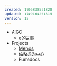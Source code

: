 ```yaml
---
created: 1706838531828
updated: 1749164201315
version: 12
---
```


- <span id="2024-02-13-05-00-46-g147">AIGC</span>
  - [e的故事](docs/2024-02-07-06-52-46-s09t.md)
- <span id="2024-02-13-05-01-53-f4x1">Projects</span>
  - [Memos](docs/2024-02-13-05-02-38-hzz9.md)
  - [缩略词为中心](docs/2024-04-05-08-34-36-d1eh.md)
  - <span id="2025-06-06-06-56-41-3hfg">Fumadocs</span>
